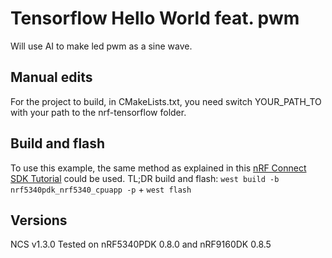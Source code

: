 # Tensorflow Hello World feat. pwm
Will use AI to make led pwm as a sine wave.

## Manual edits
For the project to build, in CMakeLists.txt, you need switch YOUR_PATH_TO with your path to the nrf-tensorflow folder. 

## Build and flash
To use this example, the same method as explained in this [nRF Connect SDK Tutorial](https://devzone.nordicsemi.com/nordic/nrf-connect-sdk-guides/b/getting-started/posts/ncs-tutorial---temporary) could be used. 
TL;DR build and flash: `west build -b nrf5340pdk_nrf5340_cpuapp -p` + `west flash`

## Versions
NCS v1.3.0
Tested on nRF5340PDK 0.8.0 and nRF9160DK 0.8.5
